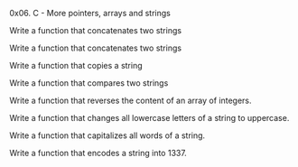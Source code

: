 0x06. C - More pointers, arrays and strings

Write a function that concatenates two strings

Write a function that concatenates two strings

Write a function that copies a string

Write a function that compares two strings

Write a function that reverses the content of an array of integers.

Write a function that changes all lowercase letters of a string to uppercase.

Write a function that capitalizes all words of a string.

Write a function that encodes a string into 1337.
